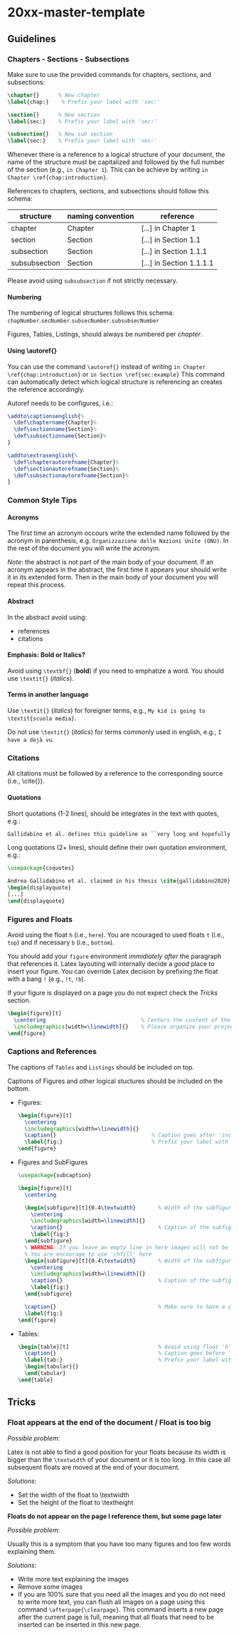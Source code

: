 # 20xx-master-template

## Guidelines

### Chapters - Sections - Subsections

Make sure to use the provided commands for chapters, sections, and subsections:

```latex
\chapter{}      % New chapter
\label{chap:}    % Prefix your label with 'sec:'

\section{}      % New section
\label{sec:}    % Prefix your label with 'sec:'

\subsection{}   % New sub section
\label{sec:}    % Prefix your label with 'sec:'
```

Whenever there is a reference to a logical structure of your document, the name of the structure must be capitalized and followed by the full number of the section (e.g., `in Chapter 1`). This can be achieve by writing `in Chapter \ref{chap:introduction}`.

References to chapters, sections, and subsections should follow this schema:

| structure     | naming convention | reference                 |
|---------------|-------------------|---------------------------|         
| chapter       | Chapter           | [...] in Chapter 1        |
| section       | Section           | [...] in Section 1.1      |
| subsection    | Section           | [...] in Section 1.1.1    |
| subsubsection | Section           | [...] in Section 1.1.1.1  |

Please avoid using `subsubsection` if not strictly necessary.

#### Numbering

The numbering of logical structures follows this schema:
`chapNumber`.`secNumber`.`subsecNumber`.`subsubsecNumber`

Figures, Tables, Listings, should always be numbered per *chapter*.

#### Using \autoref{}

You can use the command `\autoref{}` instead of writing `in Chapter \ref{chap:introduction}` or `in Section \ref{sec:example}`
This command can automatically detect which logical structure is referencing an creates the reference accordingly.

Autoref needs to be configures, i.e.:

```latex
\addto\captionsenglish{%
  \def\chaptername{Chapter}%
  \def\sectionname{Section}%
  \def\subsectionname{Section}%
}

\addto\extrasenglish{%
  \def\chapterautorefname{Chapter}%
  \def\sectionautorefname{Section}%
  \def\subsectionautorefname{Section}%
}
```

### Common Style Tips

#### Acronyms

The first time an acronym occours write the extended name followed by the acronym in parenthesis, e.g. `Organizzazione delle Nazioni Unite (ONU)`. In the rest of the document you will write the acronym.

*Note*: the abstract is not part of the main body of your document. If an acronym appears in the abstract, the first time it appears your should write it in its extended form. Then in the main body of your document you will repeat this process.

#### Abstract

In the abstract avoid using:
  - references
  - citations

#### Emphasis: Bold or Italics?

Avoid using `\textbf{}` (**bold**) if you need to emphatize a word. You should use `\textit{}` (*italics*).

#### Terms in another language

Use `\textit{}` (*italics*) for foreigner terms, e.g., `My kid is going to \textit{scuola media}`.

Do not use `\textit{}` (*italics*) for terms commonly used in english, e.g., `I have a dejà vu`.

### Citations

All citations must be followed by a reference to the corresponding source (i.e., \cite{}).


#### Quotations

Short quotations (1-2 lines), should be integrates in the text with quotes, e.g.:

```latex
Gallidabino et al. defines this guideline as ``very long and hopefully useful'' \cite{gallidabino2022}.
```

Long quotations (2+ lines), should define their own quotation environment, e.g.:

```latex
\usepackage{csquotes}

Andrea Gallidabino et al. claimed in his thesis \cite{gallidabino2020}:
\begin{displayquote}
[...]
\end{displayquote}
```

### Figures and Floats

Avoid using the float `h` (i.e., `here`).
You are ncouraged to used floats `t` (i.e., `top`) and if necessary `b` (i.e., `bottom`).

You should add your `figure` environment *immidiately after* the paragraph that references it. Latex layouting will internally decide a *good* place to insert your figure. You can override Latex decision by prefixing the float with a bang `!` (e.g., `!t`, `!b`).

If your figure is displayed on a page you do not expect check the *Tricks* section.

```latex
\begin{figure}[t]                        
  \centering                              % Centers the content of the environment (in this case 'figure')
  \includegraphics[width=\linewidth]{}    % Please organize your project, do not include images directly from the root (e.g., create folder 'figures')
\end{figure}
```

### Captions and References

  The captions of `Tables` and `Listings` should be included on top.
  
  Captions of Figures and other logical stuctures should be included on the bottom.

  - Figures:
    ```latex
    \begin{figure}[t]                         
      \centering                              
      \includegraphics[width=\linewidth]{}    
      \caption{}                              % Caption goes after 'includegraphics'
      \label{fig:}                            % Prefix your label with 'fig:'
    \end{figure}
    ```
    
  - Figures and SubFigures

    ```latex
    \usepackage{subcaption}

    \begin{figure}[t]
      \centering

      \begin{subfigure}[t]{0.4\textwidth}       % Width of the subfigure
        \centering
        \includegraphics[width=\linewidth]{}
        \caption{}                              % Caption of the subfigure
        \label{fig:}		
      \end{subfigure}
      % WARNING: If you leave an empty line in here images will not be displayed on the same line (new paragraph)
      % You are encourage to use '\hfill' here
      \begin{subfigure}[t]{0.4\textwidth}       % Width of the subfigure
        \centering
        \includegraphics[width=\linewidth]{}
        \caption{}                              % Caption of the subfigure
        \label{fig:}
      \end{subfigure}

      \caption{}                                % Make sure to have a caption for the whole figure
      \label{fig:}
    \end{figure}
    ```
    
  - Tables:

    ```latex
    \begin{table}[t]                            % Avoid using float 'h' (here), you are encouraged to use 't' (top) or 'b' (bottom)
      \caption{}                                % Caption goes before 'tabular' environment
      \label{tab:}                              % Prefix your label with 'tab:' 
      \begin{tabular}{}
      \end{tabular}
    \end{table}
    ```
    
    
## Tricks

### Float appears at the end of the document / Float is too big

*Possible problem*:

Latex is not able to find a good position for your floats because its width is bigger than the `\textwidth` of your document or it is too long.
In this case all subsequent floats are moved at the end of your document.

*Solutions*:
  - Set the width of the float to \textwidth
  - Set the height of the float to \textheight

**Floats do not appear on the page I reference them, but some page later**

*Possible problem*:

Usually this is a symptom that you have too many figures and too few words explaining them.

*Solutions*:
  
  - Write more text explaining the images
  - Remove some images
  - If you are 100% sure that you need all the images and you do not need to write more text, you can flush all images on a page using this command `\afterpage{\clearpage}`.
    This command inserts a new page after the current page is full, meaning that all floats that need to be inserted can be inserted in this new page.
